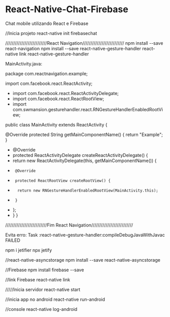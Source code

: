 # React-Native-Chat-Firebase
Chat mobile utilizando React e Firebase

//Inicia projeto
react-native init firebasechat


//////////////////////////React Navigation//////////////////////////
npm install --save react-navigation
npm install --save react-native-gesture-handler
react-native link react-native-gesture-handler

MainActivity.java:

package com.reactnavigation.example;

import com.facebook.react.ReactActivity;
+ import com.facebook.react.ReactActivityDelegate;
+ import com.facebook.react.ReactRootView;
+ import com.swmansion.gesturehandler.react.RNGestureHandlerEnabledRootView;

public class MainActivity extends ReactActivity {

  @Override
  protected String getMainComponentName() {
    return "Example";
  }

+  @Override
+  protected ReactActivityDelegate createReactActivityDelegate() {
+    return new ReactActivityDelegate(this, getMainComponentName()) {
+      @Override
+      protected ReactRootView createRootView() {
+       return new RNGestureHandlerEnabledRootView(MainActivity.this);
+      }
+    };
+  }
}

//////////////////////////Fim React Navigation//////////////////////////


Evita erro: Task :react-native-gesture-handler:compileDebugJavaWithJavac FAILED

npm i jetifier
npx jetify

//react-native-asyncstorage
npm install --save react-native-asyncstorage

//Firebase
npm install firebase --save

//link Firebase
react-native link

/////Inicia servidor
react-native start

//inicia app no android
react-native run-android

//console
react-native log-android
